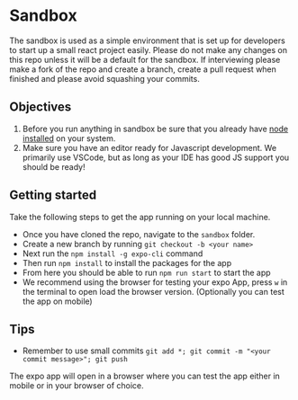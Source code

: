 # Sandbox
The sandbox is used as a simple environment that is set up for developers to start up a small react project easily. Please do not make any changes on this repo unless it will be a default for the sandbox. If interviewing please make a fork of the repo and create a branch, create a pull request when finished and please avoid squashing your commits. 

## Objectives
1. Before you run anything in sandbox be sure that you already have [node installed](https://nodejs.org/en/download/) on your system.
1. Make sure you have an editor ready for Javascript development. We primarily use VSCode, but as long as your IDE has good JS support you should be ready!

## Getting started
Take the following steps to get the app running on your local machine.

* Once you have cloned the repo, navigate to the `sandbox` folder.
* Create a new branch by running `git checkout -b <your name>`
* Next run the `npm install -g expo-cli` command
* Then run `npm install` to install the packages for the app
* From here you should be able to run `npm run start` to start the app
* We recommend using the browser for testing your expo App, press `w` in the terminal to open load the browser version. (Optionally you can test the app on mobile)

## Tips
* Remember to use small commits `git add *; git commit -m "<your commit message>"; git push`

The expo app will open in a browser where you can test the app either in mobile or in your browser of choice. 
